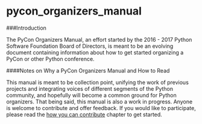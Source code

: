 # pycon_organizers_manual

###Introduction

The PyCon Organizers Manual, an effort started by the 2016 - 2017 Python Software Foundation Board of Directors, is meant to be an evolving document containing information about how to get started organizing a PyCon or other Python conference.

####Notes on Why a PyCon Organizers Manual and How to Read 

This manual is meant to be collection point, unifying the work of previous projects and integrating voices of different segments of the Python community, and hopefully will become a common ground for Python organizers. That being said, this manual is also a work in progress. Anyone is welcome to contribute and offer feedback. If you would like to participate, please read the [how you can contribute](docs/how_to_contribute.md) chapter to get started. 
